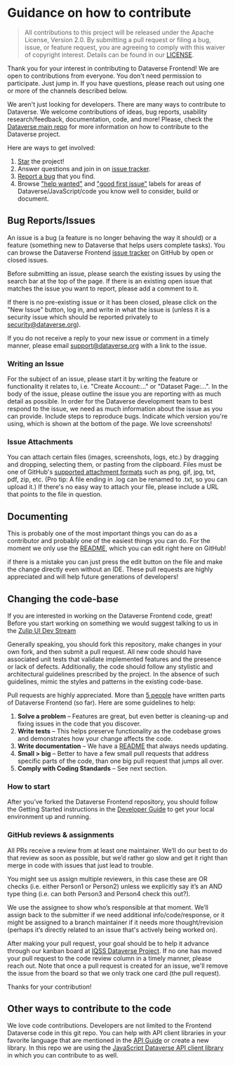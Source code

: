# Guidance on how to contribute

> All contributions to this project will be released under the Apache License, Version 2.0.
> By submitting a pull request or filing a bug, issue, or
> feature request, you are agreeing to comply with this waiver of copyright interest.
> Details can be found in our [LICENSE](LICENSE).

Thank you for your interest in contributing to Dataverse Frontend! We are open to contributions from everyone. You don't
need permission to participate. Just jump in. If you have questions, please reach out using one or more of the channels
described below.

We aren't just looking for developers. There are many ways to contribute to Dataverse. We welcome contributions
of ideas, bug reports, usability research/feedback, documentation, code, and more! Please, check the [Dataverse main repo]
for more information on how to contribute to the Dataverse project.

Here are ways to get involved:

1. [Star] the project!
2. Answer questions and join in on [issue tracker].
3. [Report a bug] that you find.
4. Browse ["help wanted"] and ["good first issue"] labels for areas of Dataverse/JavaScript/code you know well to consider, build or document.

## Bug Reports/Issues

An issue is a bug (a feature is no longer behaving the way it should) or a feature (something new to Dataverse that helps
users complete tasks). You can browse the Dataverse Frontend [issue tracker] on GitHub by open or closed issues.

Before submitting an issue, please search the existing issues by using the search bar at the top of the page. If there
is an existing open issue that matches the issue you want to report, please add a comment to it.

If there is no pre-existing issue or it has been closed, please click on the "New Issue" button, log in, and write in
what the issue is (unless it is a security issue which should be reported privately to security@dataverse.org).

If you do not receive a reply to your new issue or comment in a timely manner, please email support@dataverse.org with a link to the issue.

### Writing an Issue

For the subject of an issue, please start it by writing the feature or functionality it relates to, i.e. "Create Account:..."
or "Dataset Page:...". In the body of the issue, please outline the issue you are reporting with as much detail as possible.
In order for the Dataverse development team to best respond to the issue, we need as much information about the issue as
you can provide. Include steps to reproduce bugs. Indicate which version you're using, which is shown at the bottom of the page. We love screenshots!

### Issue Attachments

You can attach certain files (images, screenshots, logs, etc.) by dragging and dropping, selecting them, or pasting from
the clipboard. Files must be one of GitHub's [supported attachment formats] such as png, gif, jpg, txt, pdf, zip, etc.
(Pro tip: A file ending in .log can be renamed to .txt, so you can upload it.) If there's no easy way to attach your file,
please include a URL that points to the file in question.

[supported attachment formats]: https://help.github.com/articles/file-attachments-on-issues-and-pull-requests/

## Documenting

This is probably one of the most important things you can do as a contributor and probably one of the easiest things you can do.
For the moment we only use the [README], which you can edit right here on GitHub!

if there is a mistake you can just press the edit button on the file and make the change directly even without an IDE.
These pull requests are highly appreciated and will help future generations of developers!

[README]: https://github.com/IQSS/dataverse-frontend/edit/develop/README.md

## Changing the code-base

If you are interested in working on the Dataverse Frontend code, great! Before you start working on something we would
suggest talking to us in the [Zulip UI Dev Stream]

Generally speaking, you should fork this repository, make changes in your own fork, and then submit a pull request. All
new code should have associated unit tests that validate implemented features and the presence or lack of defects.
Additionally, the code should follow any stylistic and architectural guidelines prescribed by the project. In the absence
of such guidelines, mimic the styles and patterns in the existing code-base.

Pull requests are highly appreciated. More than [5 people] have written parts of Dataverse Frontend (so far). Here are some
guidelines to help:

1. **Solve a problem** – Features are great, but even better is cleaning-up and fixing issues in the code that you discover.
2. **Write tests** – This helps preserve functionality as the codebase grows and demonstrates how your change affects the code.
3. **Write documentation** – We have a [README] that always needs updating.
4. **Small > big** – Better to have a few small pull requests that address specific parts of the code, than one big pull request that jumps all over.
5. **Comply with Coding Standards** – See next section.

### How to start

After you’ve forked the Dataverse Frontend repository, you should follow the Getting Started instructions in the
[Developer Guide](DEVELOPER_GUIDE.md) to get your local environment up and running.

### GitHub reviews & assignments

All PRs receive a review from at least one maintainer. We’ll do our best to do that review as soon as possible, but we’d
rather go slow and get it right than merge in code with issues that just lead to trouble.

You might see us assign multiple reviewers, in this case these are OR checks (i.e. either Person1 or Person2) unless we
explicitly say it’s an AND type thing (i.e. can both Person3 and Person4 check this out?).

We use the assignee to show who’s responsible at that moment. We’ll assign back to the submitter if we need additional
info/code/response, or it might be assigned to a branch maintainer if it needs more thought/revision (perhaps it’s directly
related to an issue that's actively being worked on).

After making your pull request, your goal should be to help it advance through our kanban board at [IQSS Dataverse Project].
If no one has moved your pull request to the code review column in a timely manner, please reach out. Note that once a pull request
is created for an issue, we'll remove the issue from the board so that we only track one card (the pull request).

Thanks for your contribution!

## Other ways to contribute to the code

We love code contributions. Developers are not limited to the Frontend Dataverse code in this git repo. You can help with
API client libraries in your favorite language that are mentioned in the [API Guide][] or create a new library. In this
repo we are using the [JavaScript Dataverse API client library] in which you can contribute to as well.

[API Guide]: http://guides.dataverse.org/en/latest/api
[issue tracker]: https://github.com/IQSS/dataverse-frontend/issues
[Dataverse main repo]: https://github.com/IQSS/dataverse/blob/develop/CONTRIBUTING.md
[Star]: https://github.com/iqss/dataverse-frontend/stargazers
[Report a bug]: https://github.com/iqss/dataverse-frontend/issues/new?assignees=&labels=&projects=&title=%5BBUG%5D+Your+title
["help wanted"]: https://github.com/iqss/dataverse-frontend/labels/help%20wanted:
["good first issue"]: https://github.com/iqss/dataverse-frontend/labels/good%20first%20issue
[Zulip UI Dev Stream]: https://dataverse.zulipchat.com/#narrow/stream/410361-ui-dev
[5 people]: https://github.com/iqss/dataverse-frontend/graphs/contributors
[Getting Started Section]: https://github.com/IQSS/dataverse-frontend?tab=readme-ov-file#getting-started
[TypeScript Deep Dive Style Guide]: https://basarat.gitbook.io/typescript/styleguide
[pre-commit]: https://www.npmjs.com/package/pre-commit
[IQSS Dataverse Project]: https://github.com/orgs/IQSS/projects/34
[JavaScript Dataverse API client library]: https://github.com/IQSS/dataverse-client-javascript

